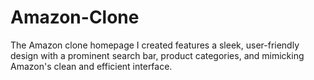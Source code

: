 # Amazon-Clone
The Amazon clone homepage I created features a sleek, user-friendly design with a prominent search bar, product categories, and mimicking Amazon's clean and efficient interface.
